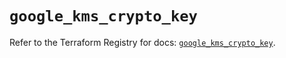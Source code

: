 # `google_kms_crypto_key`

Refer to the Terraform Registry for docs: [`google_kms_crypto_key`](https://registry.terraform.io/providers/hashicorp/google/6.29.0/docs/resources/kms_crypto_key).
